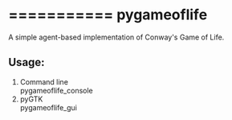 ===========
pygameoflife
===========

A simple agent-based implementation of Conway's Game of Life.

Usage:
------
1. Command line  
pygameoflife_console  
2. pyGTK  
pygameoflife_gui

